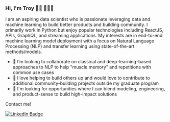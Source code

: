### Hi, I'm Troy 👋🏼 🧑🏻‍💻

I am an aspiring data scientist who is passionate leveraging data and machine learning to build better products and building community. I primarily work in Python but enjoy popular technologies including ReactJS, APIs, GraphQL, and streaming applications. My interests are in end-to-end machine learning model deployment with a focus on Natural Language Processing (NLP) and transfer learning using state-of-the-art methods/models.

- 👯 I’m looking to collaborate on classical and deep-learning-based approaches to NLP to help "muscle memory" and repetitions with common use cases
- 🤝 I love helping to build others up and would love to contribute to additional community-building projects outside my graduate program
- 👀 I'm looking for opportunities where I can blend modeling, engineering, and product-sense to build high-impact solutions

Contact me!
<div id="badges">
  <a href="https://www.linkedin.com/in/troycjennings/">
    <img src="https://img.shields.io/badge/LinkedIn-blue?style=for-the-badge&logo=linkedin&logoColor=white" alt="LinkedIn Badge"/>
  </a>
</div>

<!--
**jenningst/jenningst** is a ✨ _special_ ✨ repository because its `README.md` (this file) appears on your GitHub profile.

Here are some ideas to get you started:

- 🔭 I’m currently working on ...
- 🌱 I’m currently learning ...
- 👯 I’m looking to collaborate on ...
- 🤔 I’m looking for help with ...
- 💬 Ask me about ...
- 📫 How to reach me: ...
- 😄 Pronouns: ...
- ⚡ Fun fact: ...
-->
